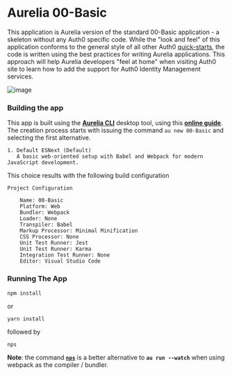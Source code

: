# Aurelia 00-Basic

This application is Aurelia version of the standard 00-Basic application - a skeleton without any Auth0 specific code. While the "look and feel" of this application conforms to the general style of all other Auth0 [quick-starts](https://auth0.com/docs/quickstarts), the code is written using the best practices for writing Aurelia applications. This approach will help Aurelia developers "feel at home" when visiting Auth0 site to learn how to add the support for Auth0 Identity Management services.

![image](https://user-images.githubusercontent.com/2712405/40130788-144f2114-5906-11e8-987c-1155d7d3e711.png)

### Building the app

This app is built using the **[Aurelia CLI](https://www.npmjs.com/package/aurelia-cli)** desktop tool, using this **[online guide](https://aurelia.io/docs/cli)**. The creation process starts with issuing the command `au new 00-Basic` and selecting the first alternative.
```
1. Default ESNext (Default)
   A basic web-oriented setup with Babel and Webpack for modern JavaScript development.
```

This choice results with the following build configuration
```
Project Configuration

    Name: 00-Basic
    Platform: Web
    Bundler: Webpack
    Loader: None
    Transpiler: Babel
    Markup Processor: Minimal Minification
    CSS Processor: None
    Unit Test Runner: Jest
    Unit Test Runner: Karma
    Integration Test Runner: None
    Editor: Visual Studio Code
```
### Running The App

```
npm install
```

or 

```
yarn install
```

followed by 
```
nps
```


**Note**: the command **[`nps`](https://www.npmjs.com/package/nps)** is a better alternative to **`au run --watch`** when using webpack as the compiler / bundler.
